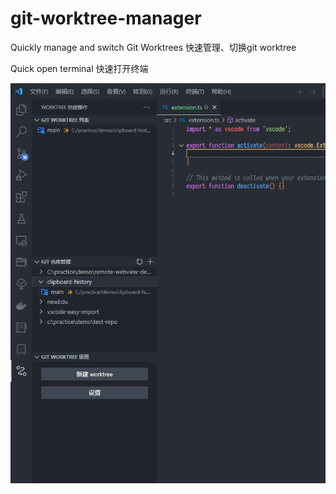 # git-worktree-manager

Quickly manage and switch Git Worktrees
快速管理、切换git worktree

Quick open terminal
快速打开终端

![preview](/images/preview.png)